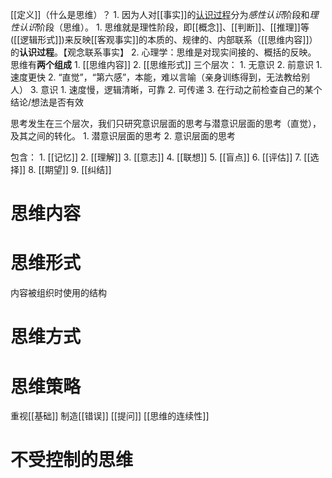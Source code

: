 [[定义]]（什么是思维）？
	1. 因为人对[[事实]]的<u>认识过程</u>分为*感性认识*阶段和*理性认识*阶段（思维）。
		1. 思维就是理性阶段，即[[概念]]、[[判断]]、[[推理]]等([[逻辑形式]])来反映[[客观事实]]的本质的、规律的、内部联系（[[思维内容]]）的**认识过程**。【观念联系事实】
	2. 心理学：思维是对现实间接的、概括的反映。
思维有**两个组成**
	1. [[思维内容]] 
	2. [[思维形式]] 
三个层次：
	1. 无意识
	2. 前意识
		1. 速度更快
		2. “直觉”，“第六感”，本能，难以言喻（亲身训练得到，无法教给别人）
	3. 意识
		1. 速度慢，逻辑清晰，可靠
		2. 可传递
		3. 在行动之前检查自己的某个结论/想法是否有效

思考发生在三个层次，我们只研究意识层面的思考与潜意识层面的思考（直觉），及其之间的转化。
	1. 潜意识层面的思考
	2. 意识层面的思考

包含：
	1. [[记忆]]
	2. [[理解]]
	3. [[意志]]
	4. [[联想]]
	5. [[盲点]]
	6. [[评估]]
	7. [[选择]]
	8. [[期望]]
	9. [[纠结]]

# 思维内容
# 思维形式
内容被组织时使用的结构
# 思维方式
# 思维策略
重视[[基础]] 
制造[[错误]] 
[[提问]] 
[[思维的连续性]] 
# 不受控制的思维
